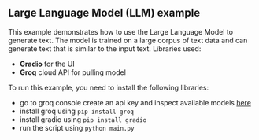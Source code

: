 ## Large Language Model (LLM) example
This example demonstrates how to use the Large Language Model to generate text. The model is trained on a large corpus of text data and can generate text that is similar to the input text.
Libraries used:
- **Gradio** for the UI
- **Groq** cloud API for pulling model

To run this example, you need to install the following libraries:
- go to groq console create an api key and inspect available models [here](https://console.groq.com/playground)
- install groq using ```pip install groq```
 - install gradio using ```pip install gradio```
 - run the script using ```python main.py```
